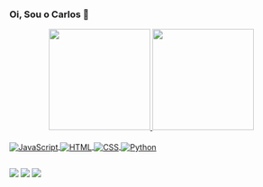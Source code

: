 ### Oi, Sou o Carlos 👋

<div align="center">
<a href="[https://github.com/CarlosBerken](https://github.com/CarlosBerken)">
<img height="180em" src="[https://github-readme-stats.vercel.app/api?username=CarlosBerken&show_icons=true&theme=dark&include_all_commits=true&count_private=true](https://github-readme-stats.vercel.app/api?username=CarlosBerken&show_icons=true&theme=dark&include_all_commits=true&count_private=true)"/>
<img height="180em" src="[https://github-readme-stats.vercel.app/api/top-langs/?username=CarlosBerken&layout=compact&langs_count=7&theme=dark](https://github-readme-stats.vercel.app/api/top-langs/?username=CarlosBerken&layout=compact&langs_count=7&theme=dark)"/>
</div>
<div style="display: inline_block"><br>
<img align="center" alt="JavaScript" src="[https://img.shields.io/badge/JavaScript-323330?style=for-the-badge&logo=javascript&logoColor=F7DF1E](https://img.shields.io/badge/JavaScript-323330?style=for-the-badge&logo=javascript&logoColor=F7DF1E)">
<img align="center" alt="HTML" src="[https://img.shields.io/badge/HTML5-E34F26?style=for-the-badge&logo=html5&logoColor=white](https://img.shields.io/badge/HTML5-E34F26?style=for-the-badge&logo=html5&logoColor=white)">
<img align="center" alt="CSS" src="[https://img.shields.io/badge/CSS3-1572B6?style=for-the-badge&logo=css3&logoColor=white](https://img.shields.io/badge/CSS3-1572B6?style=for-the-badge&logo=css3&logoColor=white)">
<img align="center" alt="Python" src="[https://img.shields.io/badge/Python-14354C?style=for-the-badge&logo=python&logoColor=white](https://img.shields.io/badge/Python-14354C?style=for-the-badge&logo=python&logoColor=white)">

## 

<div>
<a href="[https://www.instagram.com/carlosberken/](https://www.instagram.com/carlosberken/)" target="_blank"><img src="[https://img.shields.io/badge/-Instagram-%23E4405F?style=for-the-badge&logo=instagram&logoColor=white](https://img.shields.io/badge/-Instagram-%23E4405F?style=for-the-badge&logo=instagram&logoColor=white)" target="_blank"></a>
<a href="[https://www.twitch.tv/fallkess_](https://www.twitch.tv/fallkess_)" target="_blank"><img src="[https://img.shields.io/badge/Twitch-9146FF?style=for-the-badge&logo=twitch&logoColor=white](https://img.shields.io/badge/Twitch-9146FF?style=for-the-badge&logo=twitch&logoColor=white)" target="_blank"></a>
<a href="[https://www.linkedin.com/in/carlos-henrique-agostinho-berkenbrock-33875516a/](https://www.linkedin.com/in/carlos-henrique-agostinho-berkenbrock-33875516a/)" target="_blank"><img src="[https://img.shields.io/badge/-LinkedIn-%230077B5?style=for-the-badge&logo=linkedin&logoColor=white](https://img.shields.io/badge/-LinkedIn-%230077B5?style=for-the-badge&logo=linkedin&logoColor=white)" target="_blank"></a>

</div>
